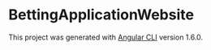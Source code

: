 # BettingApplicationWebsite

This project was generated with [Angular CLI](https://github.com/angular/angular-cli) version 1.6.0.
